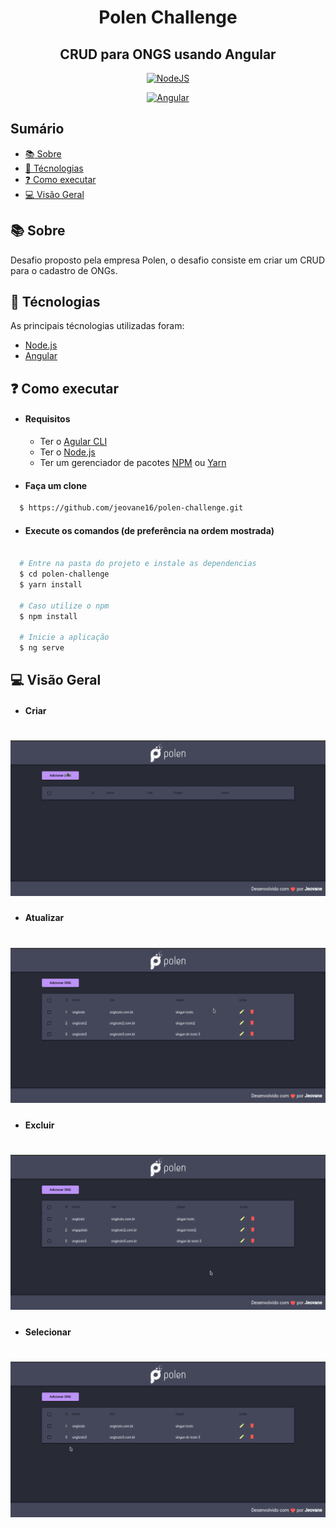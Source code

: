 <h1 align="center">Polen Challenge</h1>
<h2 align="center">CRUD para ONGS usando Angular</h2>

<p align="center">
    <a href="https://nodejs.org/en/">
        <img alt="NodeJS" src="https://img.shields.io/badge/made%20with-NodeJS-bgGreen">
    </a>
</p>

<p align="center">
    <a href="https://angular.io/">
        <img alt="Angular" src="https://img.shields.io/badge/made%20with-Angular-red">
    </a>
</p>

## Sumário

- [:books: Sobre](#books-sobre)
- [:robot: Técnologias](#robot-técnologias)
- [:question: Como executar](#question-como-executar)
- [:computer: Visão Geral](#computer-visão-geral)

<a id="sobre"></a>
## :books: Sobre

Desafio proposto pela empresa Polen, o desafio consiste em criar um CRUD para o cadastro de ONGs.

<a id="tecnologias"></a>
## :robot: Técnologias

As principais técnologias utilizadas foram:

- [Node.js](https://nodejs.org/en/)
- [Angular](https://angular.io/)

## :question: Como executar

- #### **Requisitos**
    - Ter o [Agular CLI](https://cli.angular.io/)
    - Ter o [Node.js](https://nodejs.org/en/)
    - Ter um gerenciador de pacotes [NPM](https://www.npmjs.com/) ou [Yarn](https://yarnpkg.com/)

- #### Faça um clone
```sh
  $ https://github.com/jeovane16/polen-challenge.git
```

- #### Execute os comandos (de preferência na ordem mostrada) 

```sh

  # Entre na pasta do projeto e instale as dependencias
  $ cd polen-challenge
  $ yarn install

  # Caso utilize o npm
  $ npm install

  # Inicie a aplicação
  $ ng serve

```

<a id="visao-geral"></a>
## :computer: Visão Geral

- #### **Criar**
<h1 align="center">
    <img src=".github/create-ong.gif">
</h1>

- #### **Atualizar**
<h1 align="center">
    <img src=".github/update-ong.gif">
</h1>

- #### **Excluir**
<h1 align="center">
    <img src=".github/delete-ong.gif">
</h1>

- #### **Selecionar**
<h1 align="center">
    <img src=".github/check-ong.gif">
</h1>
